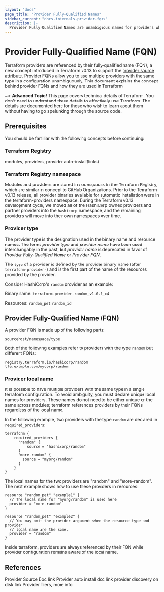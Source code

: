 ```yaml
---
layout: "docs"
page_title: "Provider Fully-Qualified Names"
sidebar_current: "docs-internals-provider-fqns"
description: |-
  Provider Fully-Qualified Names are unambiguous names for providers which allow users to define multiple providers with the same type in a configuration.
---
```


# Provider Fully-Qualified Name (FQN)

Terraform providers are referenced by their fully-qualified name (FQN), a new
concept introduced in Terraform v0.13 to support the [provider source
attribute](link). Provider FQNs allow you to use multiple providers with the
same type in a configuration unambiguously. This document explains the concept
behind provider FQNs and how they are used in Terraform.

~> **Advanced Topic!** This page covers technical details
of Terraform. You don't need to understand these details to
effectively use Terraform. The details are documented here for
those who wish to learn about them without having to go
spelunking through the source code.

## Prerequisites 

You should be familiar with the following concepts before continuing:

### Terraform Registry

modules, providers, provider auto-install(links)

### Terraform Registry namespace 

Modules and providers are stored in *namespaces* in the Terraform Registry,
which are similar in concept to GitHub Organizations. Prior to the Terraform v0.13
release, all provider binaries available for automatic installation were in the
terraform-providers namespace. During the Terraform v0.13 development cycle, we
moved all of the HashiCorp owned providers and partner providers into the
`hashicorp` namespace, and the remaining providers will move into their own
namespaces over time. 

### Provider type

The provider type is the designation used in the binary name and resource names.
The terms _provider type_ and _provider name_ have been used interchangably in
the past, but _provider name_ is deprecated in favor of _Provider
Fully-Qualified Name_ or _Provider FQN_.

The `type` of a provider is defined by the provider binary name (after
`terraform-provider-`) and is the first part of the name of the resources
provided by the provider.

Consider HashiCorp's `random` provider as an example:

Binary name:
`terraform-provider-random_v1.0.0_x4`

Resources:
`random_pet`
`random_id`

## Provider Fully-Qualified Name (FQN)
A provider FQN is made up of the following parts:

```
sourcehost/namespace/type
```

Both of the following examples refer to providers with the type `random` but different FQNs:

```
registry.terraform.io/hashicorp/random
tfe.example.com/mycorp/random
```

### Provider local name
It is possible to have multiple providers with the same type in a single
terraform configuration. To avoid ambiguity, you must declare unique local names
for providers. These names do not need to be either unique or the same across
modules; terraform references providers by their FQNs regardless of the local
name.

In the following example, two providers with the type `random` are declared in `required_providers`:

```hcl
terraform {
    required_providers {
      "random" {
          source = "hashicorp/random"
      }
      "more-random" { 
        source = "myorg/random"
      }
    }
}
```

The local names for the two providers are "random" and "more-random". The next example shows how to use these providers in resources:

```hcl
resource "random_pet" "example1" {
  // The local name for "myorg/random" is used here
  provider = "more-random"
}

resource "random_pet" "example2" {
  // You may omit the provider argument when the resource type and provider
  // local name are the same.
  provider = "random"
}
```

Inside terraform, providers are always referenced by their FQN while provider
configuration remains aware of the local name.

## References
Provider Source Doc link 
Provider auto install doc link
provider discovery on disk link 
Provider Tiers, more info
